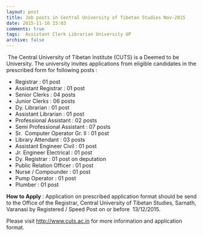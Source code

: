 ```yaml
---
layout: post
title: Job posts in Central University of Tibetan Studies Nov-2015   
date: 2015-11-16 15:03
comments: true
tags:  Assistant Clerk Librarian University UP 
archive: false
---
```

 The Central University of Tibetan Institute (CUTS) is a Deemed to be University. The university invites applications from eligible candidates in the prescribed form for following posts :

- Registrar : 01 post
- Assistant Registrar : 01 post
- Senior Clerks : 04 posts
- Junior Clerks : 06 posts
- Dy. Librarian : 01 post
- Assistant Librarian : 01 post
- Professional Assistant : 02 posts
- Semi Professional Assistant : 07 posts
- Sr.  Computer Operator Gr. II : 01 post
- Library Attendant : 03 posts
- Assistant Engineer Civil : 01 post
- Jr. Engineer Electrical : 01 post
- Dy. Registrar : 01 post on deputation
- Public Relation Officer : 01 post
- Nurse / Compounder : 01 post
- Pump Operator : 01 post
- Plumber : 01 post 

**How to Apply** : Application on prescribed application format should be send to the Office of the Registrar, Central University of Tibetan Studies, Sarnath, Varanasi by Registered / Speed Post on or before  13/12/2015.

Please visit <http://www.cuts.ac.in> for more information and application format. 
 




